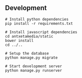 Development
-----------

    # Install python dependencies
    pip install -r requirements.txt

    # Install javascript dependencies
    cd antxetamedia/static
    bower install
    cd ../..

    # Setup the database
    python manage.py migrate

    # Start development server
    python manage.py runserver
